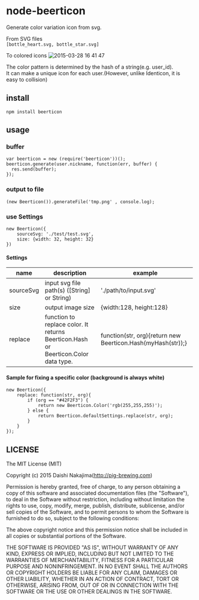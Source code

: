 # node-beerticon

Generate color variation icon from svg.

From SVG files  
```[bottle_heart.svg, bottle_star.svg]```

To colored icons
![2015-03-28 16 41 47](https://cloud.githubusercontent.com/assets/1113464/6880207/87201136-d569-11e4-9364-c043588a0f85.png)

The color pattern is determined by the hash of a string(e.g. user_id).  
It can make a unique icon for each user.(However, unlike Identicon, it is easy to collision)

## install
```npm install beerticon```

## usage

### buffer
```
var beerticon = new (require('beerticon'))();
beerticon.generate(user.nickname, function(err, buffer) {
  res.send(buffer);
});
```

### output to file
```
(new Beerticon()).generateFile('tmp.png' , console.log);
```

### use Settings
```
new Beerticon({
    sourceSvg: './test/test.svg',
    size: {width: 32, height: 32}
})
```
#### Settings

| name | description | example |
|----|----|----|
| sourceSvg | input svg file path(s) ([String] or String) | './path/to/input.svg' |
| size | output image size | {width:128, height:128} |
| replace | function to replace color. It returns Beerticon.Hash or Beerticon.Color data type. | function(str, org){return new Beerticon.Hash(myHash(str));} |

#### Sample for fixing a specific color (background is always white)
```
new Beerticon({
    replace: function(str, org){
        if (org == "#42F2F3") {
            return new Beerticon.Color('rgb(255,255,255)');
        } else {
            return Beerticon.defaultSettings.replace(str, org);
        }
    }
});
```


## LICENSE
The MIT License (MIT)

Copyright (c) 2015 Daishi Nakajima(http://pig-brewing.com)

Permission is hereby granted, free of charge, to any person obtaining a copy
of this software and associated documentation files (the "Software"), to deal
in the Software without restriction, including without limitation the rights
to use, copy, modify, merge, publish, distribute, sublicense, and/or sell
copies of the Software, and to permit persons to whom the Software is
furnished to do so, subject to the following conditions:

The above copyright notice and this permission notice shall be included in all
copies or substantial portions of the Software.

THE SOFTWARE IS PROVIDED "AS IS", WITHOUT WARRANTY OF ANY KIND, EXPRESS OR
IMPLIED, INCLUDING BUT NOT LIMITED TO THE WARRANTIES OF MERCHANTABILITY,
FITNESS FOR A PARTICULAR PURPOSE AND NONINFRINGEMENT. IN NO EVENT SHALL THE
AUTHORS OR COPYRIGHT HOLDERS BE LIABLE FOR ANY CLAIM, DAMAGES OR OTHER
LIABILITY, WHETHER IN AN ACTION OF CONTRACT, TORT OR OTHERWISE, ARISING FROM,
OUT OF OR IN CONNECTION WITH THE SOFTWARE OR THE USE OR OTHER DEALINGS IN THE
SOFTWARE.
